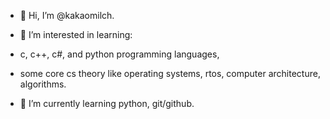 - 👋 Hi, I’m @kakaomilch.

- 👀 I’m interested in learning:
-  c, c++, c#, and python programming languages,
-  some core cs theory like operating systems, rtos, computer architecture, algorithms.

- 🌱 I’m currently learning python, git/github.

<!---
kakaomilch/kakaomilch is a ✨ special ✨ repository because its `README.md` (this file) appears on your GitHub profile.
You can click the Preview link to take a look at your changes.
--->
